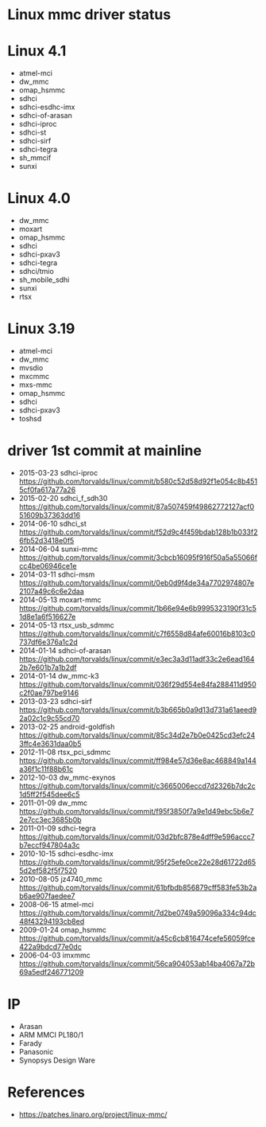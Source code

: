 # Linux mmc driver status

# Linux 4.1
* atmel-mci
* dw_mmc
* omap_hsmmc
* sdhci
* sdhci-esdhc-imx
* sdhci-of-arasan
* sdhci-iproc
* sdhci-st
* sdhci-sirf
* sdhci-tegra
* sh_mmcif
* sunxi

# Linux 4.0
* dw_mmc
* moxart
* omap_hsmmc
* sdhci
* sdhci-pxav3
* sdhci-tegra
* sdhci/tmio
* sh_mobile_sdhi
* sunxi
* rtsx

# Linux 3.19
* atmel-mci
* dw_mmc
* mvsdio
* mxcmmc
* mxs-mmc
* omap_hsmmc
* sdhci
* sdhci-pxav3
* toshsd

# driver 1st commit at mainline 
* 2015-03-23 sdhci-iproc https://github.com/torvalds/linux/commit/b580c52d58d92f1e054c8b4515cf0fa617a77a26
* 2015-02-20 sdhci_f_sdh30 https://github.com/torvalds/linux/commit/87a507459f49862772127acf051609b37363dd16
* 2014-06-10 sdhci_st https://github.com/torvalds/linux/commit/f52d9c4f459bdab128b1b033f26fb52d3418e0f5
* 2014-06-04 sunxi-mmc https://github.com/torvalds/linux/commit/3cbcb16095f916f50a5a55066fcc4be06946ce1e
* 2014-03-11 sdhci-msm https://github.com/torvalds/linux/commit/0eb0d9f4de34a7702974807e2107a49c6c6e2daa
* 2014-05-13 moxart-mmc https://github.com/torvalds/linux/commit/1b66e94e6b9995323190f31c51d8e1a6f516627e
* 2014-05-13 rtsx_usb_sdmmc https://github.com/torvalds/linux/commit/c7f6558d84afe60016b8103c0737df6e376a1c2d
* 2014-01-14 sdhci-of-arasan https://github.com/torvalds/linux/commit/e3ec3a3d11adf33c2e6ead1642b7e601b7a1b2df
* 2014-01-14 dw_mmc-k3 https://github.com/torvalds/linux/commit/036f29d554e84fa288411d950c2f0ae797be9146
* 2013-03-23 sdhci-sirf https://github.com/torvalds/linux/commit/b3b665b0a9d13d731a61aeed92a02c1c9c55cd70
* 2013-02-25 android-goldfish https://github.com/torvalds/linux/commit/85c34d2e7b0e0425cd3efc243ffc4e3631daa0b5
* 2012-11-08 rtsx_pci_sdmmc https://github.com/torvalds/linux/commit/ff984e57d36e8ac468849a144a36f1c11f88b61c
* 2012-10-03 dw_mmc-exynos https://github.com/torvalds/linux/commit/c3665006eccd7d2326b7dc2c1d5ff2f545dee6c5
* 2011-01-09 dw_mmc https://github.com/torvalds/linux/commit/f95f3850f7a9e1d49ebc5b6e72e7cc3ec3685b0b
* 2011-01-09 sdhci-tegra https://github.com/torvalds/linux/commit/03d2bfc878e4dff9e596accc7b7eccf947804a3c
* 2010-10-15 sdhci-esdhc-imx https://github.com/torvalds/linux/commit/95f25efe0ce22e28d61722d655d2ef582f5f7520
* 2010-08-05 jz4740_mmc https://github.com/torvalds/linux/commit/61bfbdb856879cff583fe53b2ab6ae907faedee7
* 2008-06-15 atmel-mci https://github.com/torvalds/linux/commit/7d2be0749a59096a334c94dc48f43294193cb8ed
* 2009-01-24 omap_hsmmc https://github.com/torvalds/linux/commit/a45c6cb816474cefe56059fce422a9bdcd77e0dc
* 2006-04-03 imxmmc https://github.com/torvalds/linux/commit/56ca904053ab14ba4067a72b69a5edf246771209

# IP
* Arasan
* ARM MMCI PL180/1
* Farady
* Panasonic
* Synopsys Design Ware

# References
* https://patches.linaro.org/project/linux-mmc/
